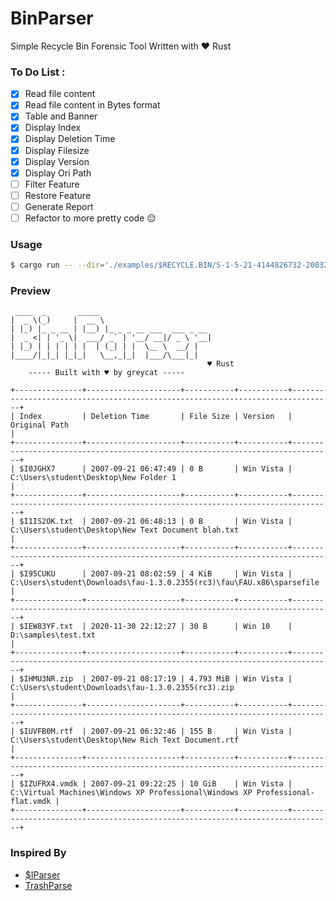 # BinParser
Simple Recycle Bin Forensic Tool Written with ❤ Rust 


### To Do List :
- [X] Read file content
- [X] Read file content in Bytes format
- [X] Table and Banner
- [X] Display Index
- [X] Display Deletion Time
- [X] Display Filesize
- [X] Display Version
- [X] Display Ori Path
- [ ] Filter Feature
- [ ] Restore Feature
- [ ] Generate Report
- [ ] Refactor to more pretty code :pensive:

### Usage
```sh
$ cargo run -- --dir='./examples/$RECYCLE.BIN/S-1-5-21-4144826732-2003267707-115468498-1001'
```
### Preview
```
 ____  _       _____
|  _ \(_)     |  __ \
| |_) |_ _ __ | |__) |_ _ _ __ ___  ___ _ __
|  _ <| | '_ \|  ___/ _` | '__/ __|/ _ \ '__|
| |_) | | | | | |  | (_| | |  \__ \  __/ |
|____/|_|_| |_|_|   \__,_|_|  |___/\___|_|
                                            ♥ Rust
    ----- Built with ♥ by greycat -----

+---------------+---------------------+-----------+-----------+-------------------------------------------------------------------------------+
| Index         | Deletion Time       | File Size | Version   | Original Path                                                                 |
+---------------+---------------------+-----------+-----------+-------------------------------------------------------------------------------+
| $I0JGHX7      | 2007-09-21 06:47:49 | 0 B       | Win Vista | C:\Users\student\Desktop\New Folder 1                                         |
+---------------+---------------------+-----------+-----------+-------------------------------------------------------------------------------+
| $I1IS2OK.txt  | 2007-09-21 06:48:13 | 0 B       | Win Vista | C:\Users\student\Desktop\New Text Document blah.txt                           |
+---------------+---------------------+-----------+-----------+-------------------------------------------------------------------------------+
| $I95CUKU      | 2007-09-21 08:02:59 | 4 KiB     | Win Vista | C:\Users\student\Downloads\fau-1.3.0.2355(rc3)\fau\FAU.x86\sparsefile         |
+---------------+---------------------+-----------+-----------+-------------------------------------------------------------------------------+
| $IEW83YF.txt  | 2020-11-30 22:12:27 | 30 B      | Win 10    | D:\samples\test.txt                                                           |
+---------------+---------------------+-----------+-----------+-------------------------------------------------------------------------------+
| $IHMU3NR.zip  | 2007-09-21 08:17:19 | 4.793 MiB | Win Vista | C:\Users\student\Downloads\fau-1.3.0.2355(rc3).zip                            |
+---------------+---------------------+-----------+-----------+-------------------------------------------------------------------------------+
| $IUVFB0M.rtf  | 2007-09-21 06:32:46 | 155 B     | Win Vista | C:\Users\student\Desktop\New Rich Text Document.rtf                           |
+---------------+---------------------+-----------+-----------+-------------------------------------------------------------------------------+
| $IZUFRX4.vmdk | 2007-09-21 09:22:25 | 10 GiB    | Win Vista | C:\Virtual Machines\Windows XP Professional\Windows XP Professional-flat.vmdk |
+---------------+---------------------+-----------+-----------+-------------------------------------------------------------------------------+
```

### Inspired By
- [$IParser](https://df-stream.com/recycle-bin-i-parser/) 
- [TrashParse](https://github.com/hanasuru/TrashParse/)
